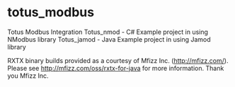 totus_modbus
============

Totus Modbus Integration
Totus_nmod - C# Example project in  using NModbus library
Totus_jamod - Java Example project in  using Jamod library


RXTX binary builds provided as a courtesy of Mfizz Inc. (http://mfizz.com/).
Please see http://mfizz.com/oss/rxtx-for-java for more information. 
Thank you Mfizz Inc.